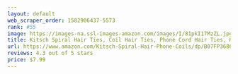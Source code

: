 ```yaml
---
layout: default 
﻿web_scraper_order: 1582906437-5573
rank: #55
image: https://images-na.ssl-images-amazon.com/images/I/81pkI17MzZL.jpg
title: Kitsch Spiral Hair Ties, Coil Hair Ties, Phone Cord Hair Ties, Hair Coils - 8 Pcs, Brunette
url: https://www.amazon.com/Kitsch-Spiral-Hair-Phone-Coils/dp/B07FP3686J/ref=zg_mw_beauty_55?_encoding=UTF8&psc=1&refRID=YYBFCP7S84ZRSDXVY198
reviews: 4.3 out of 5 stars
price: $7.99 
---
```

